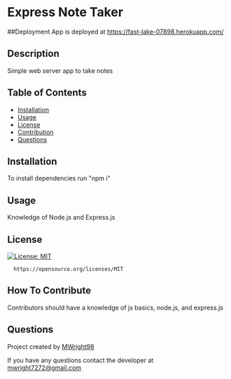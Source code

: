 # Express Note Taker

  ##Deployment
  App is deployed at https://fast-lake-07898.herokuapp.com/

  ## Description
  Simple web server app to take notes

  ## Table of Contents
  - [Installation](#installation)
  - [Usage](#usage)
  - [License](#license)
  - [Contribution](#how-to-contribute)
  - [Questions](#questions)

  ## Installation
  To install dependencies run "npm i"

  ## Usage
  Knowledge of Node.js and Express.js
  

  ## License
  [![License: MIT](https://img.shields.io/badge/License-MIT-yellow.svg)](https://opensource.org/licenses/MIT)
      
      https://opensource.org/licenses/MIT

  ## How To Contribute
  Contributors should have a knowledge of js basics, node.js, and express.js

  ## Questions
  Project created by [MWright98](https://github.com/MWright98)

  
  If you have any questions contact the developer at mwright7272@gmail.com
